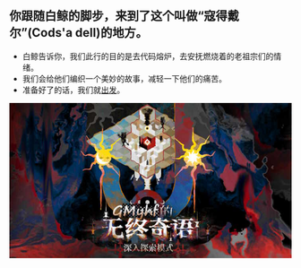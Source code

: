 ## 你跟随白鲸的脚步，来到了这个叫做“寇得戴尔”(Cods'a dell)的地方。

- 白鲸告诉你，我们此行的目的是去代码熔炉，去安抚燃烧着的老祖宗们的情绪。
- 我们会给他们编织一个美妙的故事，减轻一下他们的痛苦。
- 准备好了的话，我们就[出发](https://github.com/maple2143/Hello-CS/blob/main/GMyhf%E7%9A%84%E6%97%A0%E7%BB%88%E5%A5%87%E8%AF%AD/%E5%88%86%E9%98%9F/%E9%80%89%E5%88%86%E9%98%9F.md)。

![无终奇语](https://github.com/maple2143/Hello-CS/blob/main/GMyhf%E7%9A%84%E6%97%A0%E7%BB%88%E5%A5%87%E8%AF%AD/%E6%97%A0%E7%BB%88%E5%A5%87%E8%AF%AD.jpg)
